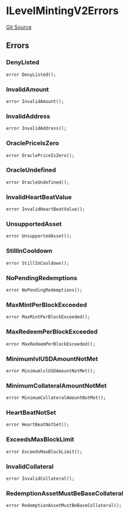 # ILevelMintingV2Errors
[Git Source](https://github.com/Level-Money/contracts/blob/8db01e6152f39f954577b5bcc8ca6a9c0b59a8cd/src/v2/interfaces/level/ILevelMintingV2.sol)


## Errors
### DenyListed

```solidity
error DenyListed();
```

### InvalidAmount

```solidity
error InvalidAmount();
```

### InvalidAddress

```solidity
error InvalidAddress();
```

### OraclePriceIsZero

```solidity
error OraclePriceIsZero();
```

### OracleUndefined

```solidity
error OracleUndefined();
```

### InvalidHeartBeatValue

```solidity
error InvalidHeartBeatValue();
```

### UnsupportedAsset

```solidity
error UnsupportedAsset();
```

### StillInCooldown

```solidity
error StillInCooldown();
```

### NoPendingRedemptions

```solidity
error NoPendingRedemptions();
```

### MaxMintPerBlockExceeded

```solidity
error MaxMintPerBlockExceeded();
```

### MaxRedeemPerBlockExceeded

```solidity
error MaxRedeemPerBlockExceeded();
```

### MinimumlvlUSDAmountNotMet

```solidity
error MinimumlvlUSDAmountNotMet();
```

### MinimumCollateralAmountNotMet

```solidity
error MinimumCollateralAmountNotMet();
```

### HeartBeatNotSet

```solidity
error HeartBeatNotSet();
```

### ExceedsMaxBlockLimit

```solidity
error ExceedsMaxBlockLimit();
```

### InvalidCollateral

```solidity
error InvalidCollateral();
```

### RedemptionAssetMustBeBaseCollateral

```solidity
error RedemptionAssetMustBeBaseCollateral();
```

